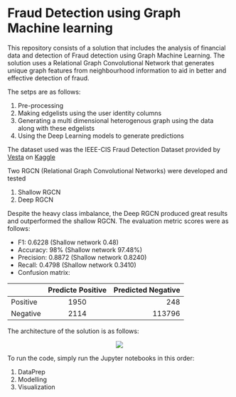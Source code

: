 # Fraud Detection using Graph Machine learning
This repository consists of a solution that includes the analysis of financial data and detection of Fraud detection using Graph Machine Learning. The solution uses a Relational Graph Convolutional Network that generates unique graph features from neighbourhood information to aid in better and effective detection of fraud.

The setps are as follows:
1. Pre-processing
2. Making edgelists using the user identity columns
3. Generating a multi dimensional heterogenous graph using the data along with these edgelists 
4. Using the Deep Learning models to generate predictions

The dataset used was the IEEE-CIS Fraud Detection Dataset provided by [Vesta](https://www.vesta.io/) on [Kaggle](https://www.kaggle.com/c/ieee-fraud-detection)

Two RGCN (Relational Graph Convolutional Networks) were developed and tested
1. Shallow RGCN
2. Deep RGCN

Despite the heavy class imbalance, the Deep RGCN produced great results and outperformed the shallow RGCN. The evaluation metric scores were as follows:
* F1: 0.6228 (Shallow network 0.48)
* Accuracy: 98% (Shallow network 97.48%)
* Precision: 0.8872 (Shallow network 0.8240)
* Recall: 0.4798 (Shallow network 0.3410)
* Confusion matrix:


|          | Predicte Positive | Predicted Negative |
| -------- |:-----------------:| ------------------:|
| Positive |              1950 |                248 |
| Negative |              2114 |             113796 |

The architecture of the solution is as follows:
<p align="center">
<img src=https://user-images.githubusercontent.com/26760537/164785640-9f4aa117-dcd5-4aeb-b4bc-77e1ac65b05c.png>
</p>

To run the code, simply run the Jupyter notebooks in this order:
1. DataPrep
2. Modelling
3. Visualization
